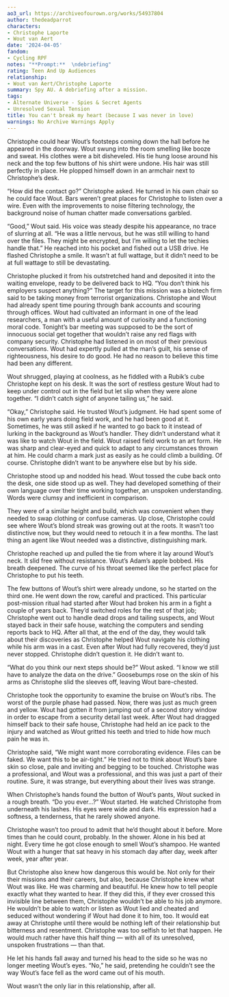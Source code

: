 ```yaml
---
ao3_url: https://archiveofourown.org/works/54937804
author: thedeadparrot
characters:
- Christophe Laporte
- Wout van Aert
date: '2024-04-05'
fandom:
- Cycling RPF
notes: "**Prompt:**  \ndebriefing"
rating: Teen And Up Audiences
relationship:
- Wout van Aert/Christophe Laporte
summary: Spy AU. A debriefing after a mission.
tags:
- Alternate Universe - Spies & Secret Agents
- Unresolved Sexual Tension
title: You can't break my heart (because I was never in love)
warnings: No Archive Warnings Apply
---
```


Christophe could hear Wout’s footsteps coming down the hall before he appeared in the doorway. Wout swung into the room smelling like booze and sweat. His clothes were a bit disheveled. His tie hung loose around his neck and the top few buttons of his shirt were undone. His hair was still perfectly in place. He plopped himself down in an armchair next to Christophe’s desk.

“How did the contact go?” Christophe asked. He turned in his own chair so he could face Wout. Bars weren’t great places for Christophe to listen over a wire. Even with the improvements to noise filtering technology, the background noise of human chatter made conversations garbled.

“Good,” Wout said. His voice was steady despite his appearance, no trace of slurring at all. “He was a little nervous, but he was still willing to hand over the files. They might be encrypted, but I’m willing to let the techies handle that.” He reached into his pocket and fished out a USB drive. He flashed Christophe a smile. It wasn’t at full wattage, but it didn’t need to be at full wattage to still be devastating.

Christophe plucked it from his outstretched hand and deposited it into the waiting envelope, ready to be delivered back to HQ. “You don’t think his employers suspect anything?” The target for this mission was a biotech firm said to be taking money from terrorist organizations. Christophe and Wout had already spent time pouring through bank accounts and scouring through offices. Wout had cultivated an informant in one of the lead researchers, a man with a useful amount of curiosity and a functioning moral code. Tonight’s bar meeting was supposed to be the sort of innocuous social get together that wouldn’t raise any red flags with company security. Christophe had listened in on most of their previous conversations. Wout had expertly pulled at the man’s guilt, his sense of righteousness, his desire to do good. He had no reason to believe this time had been any different.

Wout shrugged, playing at coolness, as he fiddled with a Rubik’s cube Christophe kept on his desk. It was the sort of restless gesture Wout had to keep under control out in the field but let slip when they were alone together. “I didn’t catch sight of anyone tailing us,” he said.

“Okay,” Christophe said. He trusted Wout’s judgment. He had spent some of his own early years doing field work, and he had been good at it. Sometimes, he was still asked if he wanted to go back to it instead of lurking in the background as Wout’s handler. They didn’t understand what it was like to watch Wout in the field. Wout raised field work to an art form. He was sharp and clear\-eyed and quick to adapt to any circumstances thrown at him. He could charm a mark just as easily as he could climb a building. Of course. Christophe didn’t want to be anywhere else but by his side.

Christophe stood up and nodded his head. Wout tossed the cube back onto the desk, one side stood up as well. They had developed something of their own language over their time working together, an unspoken understanding. Words were clumsy and inefficient in comparison.

They were of a similar height and build, which was convenient when they needed to swap clothing or confuse cameras. Up close, Christophe could see where Wout’s blond streak was growing out at the roots. It wasn’t too distinctive now, but they would need to retouch it in a few months. The last thing an agent like Wout needed was a distinctive, distinguishing mark.

Christophe reached up and pulled the tie from where it lay around Wout’s neck. It slid free without resistance. Wout’s Adam’s apple bobbed. His breath deepened. The curve of his throat seemed like the perfect place for Christophe to put his teeth.

The few buttons of Wout’s shirt were already undone, so he started on the third one. He went down the row, careful and practiced. This particular post\-mission ritual had started after Wout had broken his arm in a fight a couple of years back. They’d switched roles for the rest of that job; Christophe went out to handle dead drops and tailing suspects, and Wout stayed back in their safe house, watching the computers and sending reports back to HQ. After all that, at the end of the day, they would talk about their discoveries as Christophe helped Wout navigate his clothing while his arm was in a cast. Even after Wout had fully recovered, they’d just never stopped. Christophe didn’t question it. He didn’t want to.

“What do you think our next steps should be?” Wout asked. “I know we still have to analyze the data on the drive.” Goosebumps rose on the skin of his arms as Christophe slid the sleeves off, leaving Wout bare\-chested.

Christophe took the opportunity to examine the bruise on Wout’s ribs. The worst of the purple phase had passed. Now, there was just as much green and yellow. Wout had gotten it from jumping out of a second story window in order to escape from a security detail last week. After Wout had dragged himself back to their safe house, Christophe had held an ice pack to the injury and watched as Wout gritted his teeth and tried to hide how much pain he was in.

Christophe said, “We might want more corroborating evidence. Files can be faked. We want this to be air\-tight.” He tried not to think about Wout’s bare skin so close, pale and inviting and begging to be touched. Christophe was a professional, and Wout was a professional, and this was just a part of their routine. Sure, it was strange, but everything about their lives was strange.

When Christophe’s hands found the button of Wout’s pants, Wout sucked in a rough breath. “Do you ever…?” Wout started. He watched Christophe from underneath his lashes. His eyes were wide and dark. His expression had a softness, a tenderness, that he rarely showed anyone.

Christophe wasn’t too proud to admit that he’d thought about it before. More times than he could count, probably. In the shower. Alone in his bed at night. Every time he got close enough to smell Wout’s shampoo. He wanted Wout with a hunger that sat heavy in his stomach day after day, week after week, year after year.

But Christophe also knew how dangerous this would be. Not only for their their missions and their careers, but also, because Christophe knew what Wout was like. He was charming and beautiful. He knew how to tell people exactly what they wanted to hear. If they did this, if they ever crossed this invisible line between them, Christophe wouldn’t be able to his job anymore. He wouldn’t be able to watch or listen as Wout lied and cheated and seduced without wondering if Wout had done it to him, too. It would eat away at Christophe until there would be nothing left of their relationship but bitterness and resentment. Christophe was too selfish to let that happen. He would much rather have this half thing — with all of its unresolved, unspoken frustrations — than that.

He let his hands fall away and turned his head to the side so he was no longer meeting Wout’s eyes. “No,” he said, pretending he couldn’t see the way Wout’s face fell as the word came out of his mouth.

Wout wasn’t the only liar in this relationship, after all.